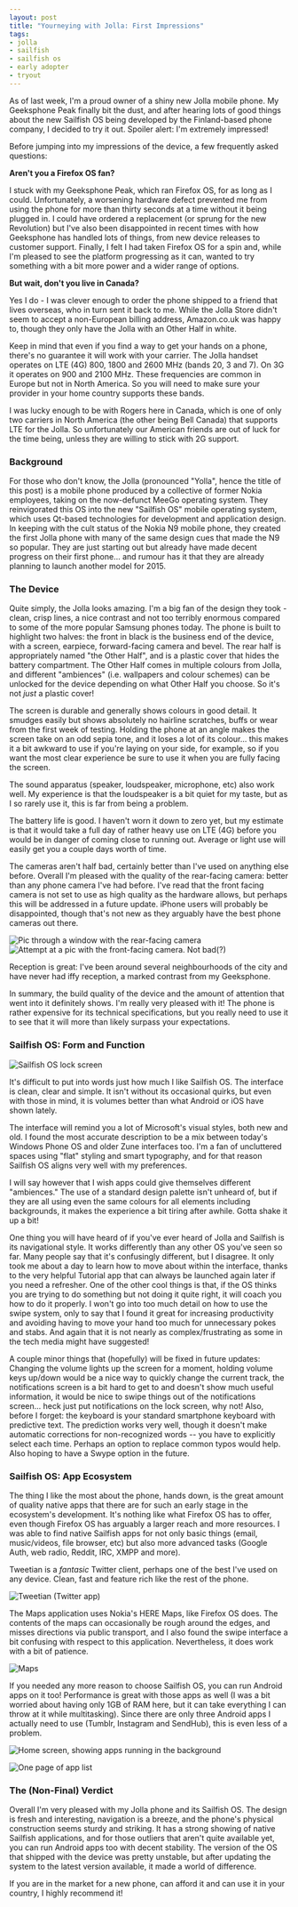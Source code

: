 ```yaml
---
layout: post
title: "Yourneying with Jolla: First Impressions"
tags:
- jolla
- sailfish
- sailfish os
- early adopter
- tryout
---
```


As of last week, I'm a proud owner of a shiny new Jolla mobile phone. My Geeksphone Peak finally bit the dust, and after hearing lots of good things about the new Sailfish OS being developed by the Finland-based phone company, I decided to try it out. Spoiler alert: I'm extremely impressed!

Before jumping into my impressions of the device, a few frequently asked questions:


**Aren't you a Firefox OS fan?**

I stuck with my Geeksphone Peak, which ran Firefox OS, for as long as I could. Unfortunately, a worsening hardware defect prevented me from using the phone for more than thirty seconds at a time without it being plugged in. I could have ordered a replacement (or sprung for the new Revolution) but I've also been disappointed in recent times with how Geeksphone has handled lots of things, from new device releases to customer support. Finally, I felt I had taken Firefox OS for a spin and, while I'm pleased to see the platform progressing as it can, wanted to try something with a bit more power and a wider range of options.


**But wait, don't you live in Canada?**

Yes I do - I was clever enough to order the phone shipped to a friend that lives overseas, who in turn sent it back to me. While the Jolla Store didn't seem to accept a non-European billing address, Amazon.co.uk was happy to, though they only have the Jolla with an Other Half in white.

Keep in mind that even if you find a way to get your hands on a phone, there's no guarantee it will work with your carrier. The Jolla handset operates on LTE (4G) 800, 1800 and 2600 MHz (bands 20, 3 and 7). On 3G it operates on 900 and 2100 MHz. These frequencies are common in Europe but not in North America. So you will need to make sure your provider in your home country supports these bands.

I was lucky enough to be with Rogers here in Canada, which is one of only two carriers in North America (the other being Bell Canada) that supports LTE for the Jolla. So unfortunately our American friends are out of luck for the time being, unless they are willing to stick with 2G support.


### Background

For those who don't know, the Jolla (pronounced "Yolla", hence the title of this post) is a mobile phone produced by a collective of former Nokia employees, taking on the now-defunct MeeGo operating system. They reinvigorated this OS into the new "Sailfish OS" mobile operating system, which uses Qt-based technologies for development and application design. In keeping with the cult status of the Nokia N9 mobile phone, they created the first Jolla phone with many of the same design cues that made the N9 so popular. They are just starting out but already have made decent progress on their first phone... and rumour has it that they are already planning to launch another model for 2015.


### The Device

Quite simply, the Jolla looks amazing. I'm a big fan of the design they took - clean, crisp lines, a nice contrast and not too terribly enormous compared to some of the more popular Samsung phones today. The phone is built to highlight two halves: the front in black is the business end of the device, with a screen, earpiece, forward-facing camera and bevel. The rear half is appropriately named "the Other Half", and is a plastic cover that hides the battery compartment. The Other Half comes in multiple colours from Jolla, and different "ambiences" (i.e. wallpapers and colour schemes) can be unlocked for the device depending on what Other Half you choose. So it's not *just* a plastic cover!

The screen is durable and generally shows colours in good detail. It smudges easily but shows absolutely no hairline scratches, buffs or wear from the first week of testing. Holding the phone at an angle makes the screen take on an odd sepia tone, and it loses a lot of its colour... this makes it a bit awkward to use if you're laying on your side, for example, so if you want the most clear experience be sure to use it when you are fully facing the screen.

The sound apparatus (speaker, loudspeaker, microphone, etc) also work well. My experience is that the loudspeaker is a bit quiet for my taste, but as I so rarely use it, this is far from being a problem.

The battery life is good. I haven't worn it down to zero yet, but my estimate is that it would take a full day of rather heavy use on LTE (4G) before you would be in danger of coming close to running out. Average or light use will easily get you a couple days worth of time.

The cameras aren't half bad, certainly better than I've used on anything else before. Overall I'm pleased with the quality of the rear-facing camera: better than any phone camera I've had before. I've read that the front facing camera is not set to use as high quality as the hardware allows, but perhaps this will be addressed in a future update. iPhone users will probably be disappointed, though that's not new as they arguably have the best phone cameras out there.

![Pic through a window with the rear-facing camera](/assets/images/20140627_001.jpg)
![Attempt at a pic with the front-facing camera. Not bad(?)](/assets/images/20140703_005.jpg)

Reception is great: I've been around several neighbourhoods of the city and have never had iffy reception, a marked contrast from my Geeksphone.

In summary, the build quality of the device and the amount of attention that went into it definitely shows. I'm really very pleased with it! The phone is rather expensive for its technical specifications, but you really need to use it to see that it will more than likely surpass your expectations.


### Sailfish OS: Form and Function

![Sailfish OS lock screen](/assets/images/20140627151544.jpg)

It's difficult to put into words just how much I like Sailfish OS. The interface is clean, clear and simple. It isn't without its occasional quirks, but even with those in mind, it is volumes better than what Android or iOS have shown lately.

The interface will remind you a lot of Microsoft's visual styles, both new and old. I found the most accurate description to be a mix between today's Windows Phone OS and older Zune interfaces too. I'm a fan of uncluttered spaces using "flat" styling and smart typography, and for that reason Sailfish OS aligns very well with my preferences.

I will say however that I wish apps could give themselves different "ambiences." The use of a standard design palette isn't unheard of, but if they are all using even the same colours for all elements including backgrounds, it makes the experience a bit tiring after awhile. Gotta shake it up a bit!

One thing you will have heard of if you've ever heard of Jolla and Sailfish is its navigational style. It works differently than any other OS you've seen so far. Many people say that it's confusingly different, but I disagree. It only took me about a day to learn how to move about within the interface, thanks to the very helpful Tutorial app that can always be launched again later if you need a refresher. One of the other cool things is that, if the OS thinks you are trying to do something but not doing it quite right, it will coach you how to do it properly. I won't go into too much detail on how to use the swipe system, only to say that I found it great for increasing productivity and avoiding having to move your hand too much for unnecessary pokes and stabs. And again that it is not nearly as complex/frustrating as some in the tech media might have suggested!

A couple minor things that (hopefully) will be fixed in future updates: Changing the volume lights up the screen for a moment, holding volume keys up/down would be a nice way to quickly change the current track, the notifications screen is a bit hard to get to and doesn't show much useful information, it would be nice to swipe things out of the notifications screen... heck just put notifications on the lock screen, why not! Also, before I forget: the keyboard is your standard smartphone keyboard with predictive text. The prediction works very well, though it doesn't make automatic corrections for non-recognized words -- you have to explicitly select each time. Perhaps an option to replace common typos would help. Also hoping to have a Swype option in the future.


### Sailfish OS: App Ecosystem

The thing I like the most about the phone, hands down, is the great amount of quality native apps that there are for such an early stage in the ecosystem's development. It's nothing like what Firefox OS has to offer, even though Firefox OS has arguably a larger reach and more resources. I was able to find native Sailfish apps for not only basic things (email, music/videos, file browser, etc) but also more advanced tasks (Google Auth, web radio, Reddit, IRC, XMPP and more).

Tweetian is a *fantasic* Twitter client, perhaps one of the best I've used on any device. Clean, fast and feature rich like the rest of the phone.

![Tweetian (Twitter app)](/assets/images/20140627151632.jpg)

The Maps application uses Nokia's HERE Maps, like Firefox OS does. The contents of the maps can occasionally be rough around the edges, and misses directions via public transport, and I also found the swipe interface a bit confusing with respect to this application. Nevertheless, it does work with a bit of patience.

![Maps](/assets/images/20140627151732.jpg)

If you needed any more reason to choose Sailfish OS, you can run Android apps on it too! Performance is great with those apps as well (I was a bit worried about having only 1GB of RAM here, but it can take everything I can throw at it while multitasking). Since there are only three Android apps I actually need to use (Tumblr, Instagram and SendHub), this is even less of a problem.

![Home screen, showing apps running in the background](/assets/images/20140627151825.jpg)

![One page of app list](/assets/images/20140627152011.jpg)


### The (Non-Final) Verdict

Overall I'm very pleased with my Jolla phone and its Sailfish OS. The design is fresh and interesting, navigation is a breeze, and the phone's physical construction seems sturdy and striking. It has a strong showing of native Sailfish applications, and for those outliers that aren't quite available yet, you can run Android apps too with decent stability. The version of the OS that shipped with the device was pretty unstable, but after updating the system to the latest version available, it made a world of difference.

If you are in the market for a new phone, can afford it and can use it in your country, I highly recommend it!
